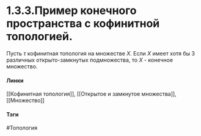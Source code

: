 # 1.3.3.Пример конечного пространства с кофинитной топологией.
Пусть $\tau$ кофинитная топология на множестве $X$. Если $X$ имеет хотя бы 3 различных открыто-замкнутых подмножества, то $X$ - конечное множество. 

#### Линки
[[Кофинитная топология]],
[[Открытое и замкнутое множества]],
[[Множество]]
#### Тэги 
 #Топология